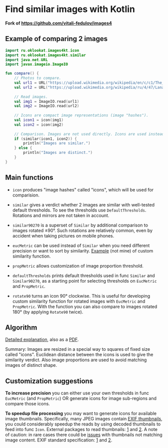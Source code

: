 # Find similar images with Kotlin

**Fork of https://github.com/vitali-fedulov/images4**

## Example of comparing 2 images

```kotlin
import ru.oklookat.images4kt.icon
import ru.oklookat.images4kt.similar
import java.net.URL
import javax.imageio.ImageIO

fun compare() { 
    // Photos to compare.
    val url1 = URL("https://upload.wikimedia.org/wikipedia/en/c/c1/The_Weeknd_-_After_Hours.png")
    val url2 = URL("https://upload.wikimedia.org/wikipedia/ru/4/47/LanaDelRey_BornToDie.jpg")
    
    // Read images.
    val img1 = ImageIO.read(url1)
    val img2 = ImageIO.read(url2)
    
    // Icons are compact image representations (image "hashes").
    val icon1 = icon(img1)
    val icon2 = icon(img2)
    
    // Comparison. Images are not used directly. Icons are used instead, because they have tiny memory footprint and fast to compare. If you need to include images rotated right and left use func Similar90270.
    if (similar(icon1, icon2)) {
        println("Images are similar.")
    } else {
        println("Images are distinct.")
    }
}
```

## Main functions

- `icon` produces "image hashes" called "icons", which will be used for comparision.

- `similar` gives a verdict whether 2 images are similar with well-tested default thresholds. To see the thresholds use `DefaultThresholds`. Rotations and mirrors are not taken in account.

- `similar90270` is a superset of `Similar` by additional comparison to images rotated ±90°. Such rotations are relatively common, even by accident when taking pictures on mobile phones.

- `eucMetric` can be used instead of `Similar` when you need different precision or want to sort by similarity. [Example](https://github.com/egor-romanov/png2gif/blob/main/main.go#L450) (not mine) of custom similarity function.

- `propMetric` allows customization of image proportion threshold.

- `defaultThresholds` prints default thresholds used in func `Similar` and `Similar90270`, as a starting point for selecting thresholds on `EucMetric` and `PropMetric`.

- `rotate90` turns an icon 90° clockwise. This is useful for developing custom similarity function for rotated images with `EucMetric` and `PropMetric`. With the function you can also compare to images rotated 180° (by applying `Rotate90` twice).

## Algorithm

[Detailed explanation](https://vitali-fedulov.github.io/similar.pictures/algorithm-for-perceptual-image-comparison.html), also as a [PDF](https://github.com/vitali-fedulov/research/blob/main/Algorithm%20for%20perceptual%20image%20comparison.pdf).

Summary: Images are resized in a special way to squares of fixed size called "icons". Euclidean distance between the icons is used to give the similarity verdict. Also image proportions are used to avoid matching images of distinct shape.

## Customization suggestions

**To increase precision** you can either use your own thresholds in func `EucMetric` (and `PropMetric`) OR generate icons for image sub-regions and compare those icons.

**To speedup file processing** you may want to generate icons for available image thumbnails. Specifically, many JPEG images contain [EXIF thumbnails](https://vitali-fedulov.github.io/similar.pictures/jpeg-thumbnail-reader.html), you could considerably speedup the reads by using decoded thumbnails to feed into func `Icon`. External packages to read thumbnails: [1](https://github.com/dsoprea/go-exif) and [2](https://github.com/rwcarlsen/goexif). A note of caution: in rare cases there could be [issues](https://security.stackexchange.com/questions/116552/the-history-of-thumbnails-or-just-a-previous-thumbnail-is-embedded-in-an-image/201785#201785) with thumbnails not matching image content. EXIF standard specification: [1](https://www.media.mit.edu/pia/Research/deepview/exif.html) and [2](https://www.exif.org/Exif2-2.PDF).

